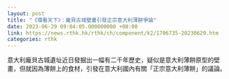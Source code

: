 ```yaml
---
layout: post
title: "《環看天下》：龐貝古城壁畫引發正宗意大利薄餅爭論"
date: 2023-06-29 09:04:05.000000000 +08:00
link: https://news.rthk.hk/rthk/ch/component/k2/1706735-20230629.htm
categories: rthk
---
```


意大利龐貝古城遺址近日發掘出一幅有二千年歷史，疑似是意大利薄餅原型的壁畫，但就因為薄餅上的食材，引發在意大利國內有關「正宗意大利薄餅」的議論。

